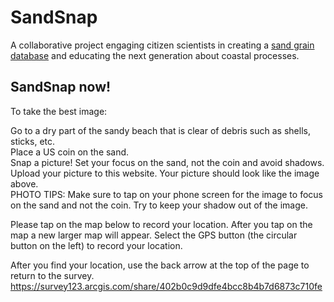 # SandSnap  
A collaborative project engaging citizen scientists in creating a [sand grain database](https://experience.arcgis.com/experience/f55871e51fcd4ae7a3a855e9f89a1f2a/page/Data-Viewer/) and educating the next generation about coastal processes.  

## SandSnap now!  
To take the best image:

Go to a dry part of the sandy beach that is clear of debris such as shells, sticks, etc.  
Place a US coin on the sand.   
Snap a picture! Set your focus on the sand, not the coin and avoid shadows.   
Upload your picture to this website. Your picture should look like the image above.  
PHOTO TIPS: Make sure to tap on your phone screen for the image to focus on the sand and not the coin. Try to keep your shadow out of the image.   

Please tap on the map below to record your location. After you tap on the map a new larger map will appear. Select the GPS button (the circular button on the left) to record your location.  

After you find your location, use the back arrow at the top of the page to return to the survey.
https://survey123.arcgis.com/share/402b0c9d9dfe4bcc8b4b7d6873c710fe
